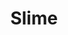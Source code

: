 ---
templateKey: blog-post
featuredpost: false
featuredimage: /assets/Slime.png
title: Slime
description: Monster Loot
testfield: 1532
---